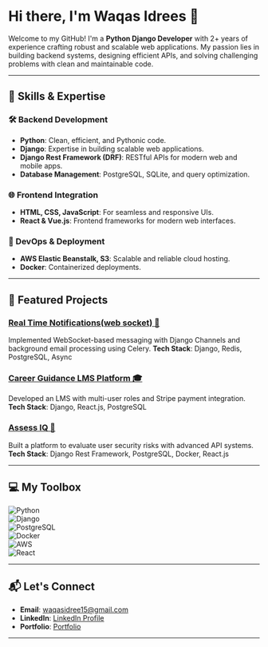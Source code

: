 
# Hi there, I'm Waqas Idrees 👋  

Welcome to my GitHub! I'm a **Python Django Developer** with 2+ years of experience crafting robust and scalable web applications. My passion lies in building backend systems, designing efficient APIs, and solving challenging problems with clean and maintainable code.  

---

## 🚀 Skills & Expertise  

### 🛠️ Backend Development  
- **Python**: Clean, efficient, and Pythonic code.  
- **Django**: Expertise in building scalable web applications.  
- **Django Rest Framework (DRF)**: RESTful APIs for modern web and mobile apps.  
- **Database Management**: PostgreSQL, SQLite, and query optimization.  

### 🌐 Frontend Integration  
- **HTML, CSS, JavaScript**: For seamless and responsive UIs.  
- **React & Vue.js**: Frontend frameworks for modern web interfaces.  

### 🔧 DevOps & Deployment  
- **AWS Elastic Beanstalk, S3**: Scalable and reliable cloud hosting.  
- **Docker**: Containerized deployments.

---

## 📂 Featured Projects  

### [Real Time Notifications(web socket) 🌊](https://github.com/yourusername/go-surf](https://github.com/waqasidrees07/real_time_notifications))  
Implemented WebSocket-based messaging with Django Channels and background email processing using Celery.
**Tech Stack**: Django, Redis, PostgreSQL, Async  

### [Career Guidance LMS Platform 🎓](https://github.com/yourusername/e-commerce-platform](https://github.com/waqasidrees07/career-guidance-backend))  
Developed an LMS with multi-user roles and Stripe payment integration.
**Tech Stack**: Django, React.js, PostgreSQL

### [Assess IQ 🏢](https://github.com/yourusername/multi-tenant-api-system](https://github.com/waqasidrees07/AssessIQ-Backend))  
Built a platform to evaluate user security risks with advanced API systems.
**Tech Stack**: Django Rest Framework, PostgreSQL, Docker, React.js

---

## 💻 My Toolbox  

![Python](https://img.shields.io/badge/-Python-3776AB?style=flat&logo=python&logoColor=white)  
![Django](https://img.shields.io/badge/-Django-092E20?style=flat&logo=django&logoColor=white)  
![PostgreSQL](https://img.shields.io/badge/-PostgreSQL-336791?style=flat&logo=postgresql&logoColor=white)  
![Docker](https://img.shields.io/badge/-Docker-2496ED?style=flat&logo=docker&logoColor=white)  
![AWS](https://img.shields.io/badge/-AWS-232F3E?style=flat&logo=amazon-aws&logoColor=white)  
![React](https://img.shields.io/badge/-React-61DAFB?style=flat&logo=react&logoColor=black)  

---


## 📬 Let's Connect  

- **Email**: waqasidree15@gmail.com  
- **LinkedIn**: [LinkedIn Profile](https://linkedin.com/in/your-profile](https://www.linkedin.com/in/waqas-idrees/))  
- **Portfolio**: [Portfolio](https://wiansari.com)  

---

